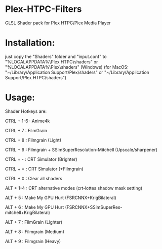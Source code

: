 # Plex-HTPC-Filters
GLSL Shader pack for Plex HTPC/Plex Media Player
# Installation:
just copy the "Shaders" folder and "input.conf" to "%LOCALAPPDATA%\Plex HTPC\shaders" or "%LOCALAPPDATA%\Plex\shaders" (Windows)
(for MacOS: "~/Library/Application Support/Plex/shaders" or "~/Library/Application Support/Plex HTPC/shaders")

 # Usage:

 Shader Hotkeys are:

 CTRL + 1-6 : Anime4k 
 
 CTRL + 7 : FilmGrain
 
 CTRL + 8 : Filmgrain (Light)
 
 CTRL + 9 : Filmgrain + SSimSuperResolution-Mitchell (Upscale/sharpener)
 
 CTRL + - : CRT Simulator (Brighter)
 
 CTRL + = : CRT Simulator (+Filmgrain)
 
 CTRL + 0 : Clear all shaders

 ALT + 1-4 : CRT alternative modes (crt-lottes shadow mask setting)
 
 ALT + 5 : Make My GPU Hurt (FSRCNNX+KrigBilateral)
 
 ALT + 6 : Make My GPU Hurt (FSRCNNX+SSimSuperRes-mitchell+KrigBilateral)
 
 ALT + 7 : FilmGrain (Lighter)
 
 ALT + 8 : Filmgrain (Medium)
 
 ALT + 9 : Filmgrain (Heavy)
